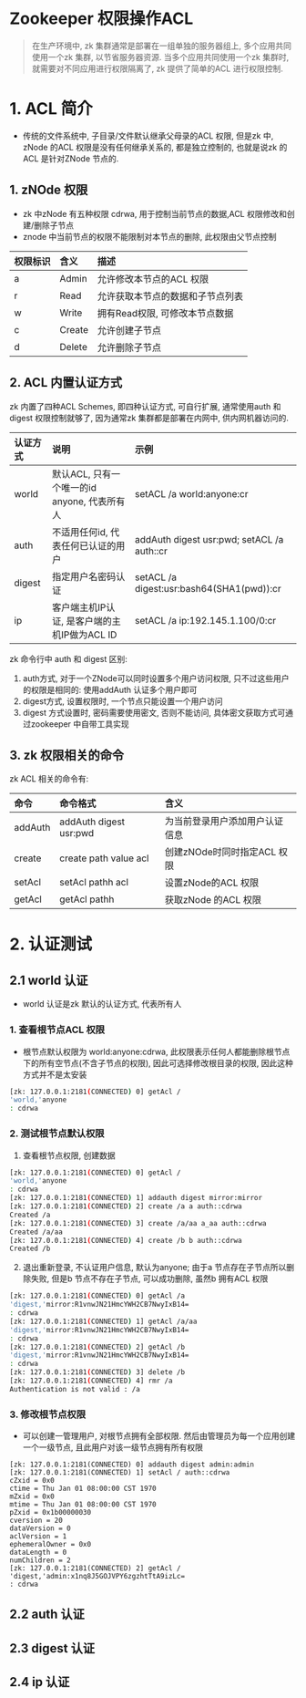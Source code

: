 # Zookeeper 权限操作ACL
> 在生产环境中, zk 集群通常是部署在一组单独的服务器组上, 多个应用共同使用一个zk 集群, 以节省服务器资源. 当多个应用共同使用一个zk 集群时, 就需要对不同应用进行权限隔离了, zk 提供了简单的ACL 进行权限控制.


# 1. ACL 简介
* 传统的文件系统中, 子目录/文件默认继承父母录的ACL 权限, 但是zk 中, zNode 的ACL 权限是没有任何继承关系的, 都是独立控制的, 也就是说zk 的ACL 是针对ZNode 节点的.


## 1. zNOde 权限
* zk 中zNode 有五种权限 cdrwa, 用于控制当前节点的数据,ACL 权限修改和创建/删除子节点
* znode 中当前节点的权限不能限制对本节点的删除, 此权限由父节点控制

| 权限标识 | 含义 | 描述 |
| :--- | :--- | :--- |
| a | Admin | 允许修改本节点的ACL 权限 |
| r | Read | 允许获取本节点的数据和子节点列表 |
| w | Write | 拥有Read权限, 可修改本节点数据  |
| c | Create | 允许创建子节点 |
| d | Delete | 允许删除子节点 |


## 2. ACL 内置认证方式
zk 内置了四种ACL Schemes, 即四种认证方式, 可自行扩展, 通常使用auth 和 digest 权限控制就够了, 因为通常zk 集群都是部署在内网中, 供内网机器访问的.


| 认证方式 | 说明 | 示例 |
| :--- | :--- | :--- |
| world | 默认ACL, 只有一个唯一的id anyone, 代表所有人 | setACL /a world:anyone:cr  |
| auth | 不适用任何id, 代表任何已认证的用户| addAuth digest usr:pwd; setACL /a auth::cr |
| digest | 指定用户名密码认证 | setACL /a digest:usr:bash64(SHA1(pwd)):cr |
| ip | 客户端主机IP认证, 是客户端的主机IP做为ACL ID | setACL /a ip:192.145.1.100/0:cr |


zk 命令行中 auth 和 digest 区别:
1. auth方式, 对于一个ZNode可以同时设置多个用户访问权限, 只不过这些用户的权限是相同的: 使用addAuth 认证多个用户即可
2. digest方式, 设置权限时, 一个节点只能设置一个用户访问
3. digest 方式设置时, 密码需要使用密文, 否则不能访问, 具体密文获取方式可通过zookeeper 中自带工具实现

## 3. zk 权限相关的命令
zk ACL 相关的命令有:

| 命令 | 命令格式  | 含义  |
| :--- | :--- | :--- |
| addAuth | addAuth digest usr:pwd | 为当前登录用户添加用户认证信息 |
| create | create path value acl | 创建zNOde时同时指定ACL 权限 |
| setAcl | setAcl pathh acl | 设置zNode的ACL 权限 |
| getAcl | getAcl pathh | 获取zNode 的ACL 权限 |


# 2. 认证测试
## 2.1 world 认证
* world 认证是zk 默认的认证方式, 代表所有人

### 1. 查看根节点ACL 权限
* 根节点默认权限为 world:anyone:cdrwa, 此权限表示任何人都能删除根节点下的所有空节点(不含子节点的权限), 因此可选择修改根目录的权限, 因此这种方式并不是太安装

```bash
[zk: 127.0.0.1:2181(CONNECTED) 0] getAcl /
'world,'anyone
: cdrwa
```

### 2. 测试根节点默认权限
1. 查看根节点权限, 创建数据
```bash
[zk: 127.0.0.1:2181(CONNECTED) 0] getAcl /
'world,'anyone
: cdrwa
[zk: 127.0.0.1:2181(CONNECTED) 1] addauth digest mirror:mirror 
[zk: 127.0.0.1:2181(CONNECTED) 2] create /a a auth::cdrwa  
Created /a
[zk: 127.0.0.1:2181(CONNECTED) 3] create /a/aa a_aa auth::cdrwa
Created /a/aa
[zk: 127.0.0.1:2181(CONNECTED) 4] create /b b auth::cdrwa
Created /b
```

2. 退出重新登录, 不认证用户信息, 默认为anyone; 由于a 节点存在子节点所以删除失败, 但是b 节点不存在子节点, 可以成功删除, 虽然b 拥有ACL 权限

```bash
[zk: 127.0.0.1:2181(CONNECTED) 0] getAcl /a
'digest,'mirror:R1vnwJN21HmcYWH2CB7NwyIxB14=
: cdrwa
[zk: 127.0.0.1:2181(CONNECTED) 1] getAcl /a/aa
'digest,'mirror:R1vnwJN21HmcYWH2CB7NwyIxB14=
: cdrwa
[zk: 127.0.0.1:2181(CONNECTED) 2] getAcl /b
'digest,'mirror:R1vnwJN21HmcYWH2CB7NwyIxB14=
: cdrwa
[zk: 127.0.0.1:2181(CONNECTED) 3] delete /b
[zk: 127.0.0.1:2181(CONNECTED) 4] rmr /a
Authentication is not valid : /a
```

### 3. 修改根节点权限
* 可以创建一管理用户, 对根节点拥有全部权限. 然后由管理员为每一个应用创建一个一级节点, 且此用户对该一级节点拥有所有权限

```
[zk: 127.0.0.1:2181(CONNECTED) 0] addauth digest admin:admin
[zk: 127.0.0.1:2181(CONNECTED) 1] setAcl / auth::cdrwa
cZxid = 0x0
ctime = Thu Jan 01 08:00:00 CST 1970
mZxid = 0x0
mtime = Thu Jan 01 08:00:00 CST 1970
pZxid = 0x1b00000030
cversion = 20
dataVersion = 0
aclVersion = 1
ephemeralOwner = 0x0
dataLength = 0
numChildren = 2
[zk: 127.0.0.1:2181(CONNECTED) 2] getAcl /
'digest,'admin:x1nq8J5GOJVPY6zgzhtTtA9izLc=
: cdrwa
```


## 2.2 auth 认证

## 2.3 digest 认证

## 2.4 ip 认证





